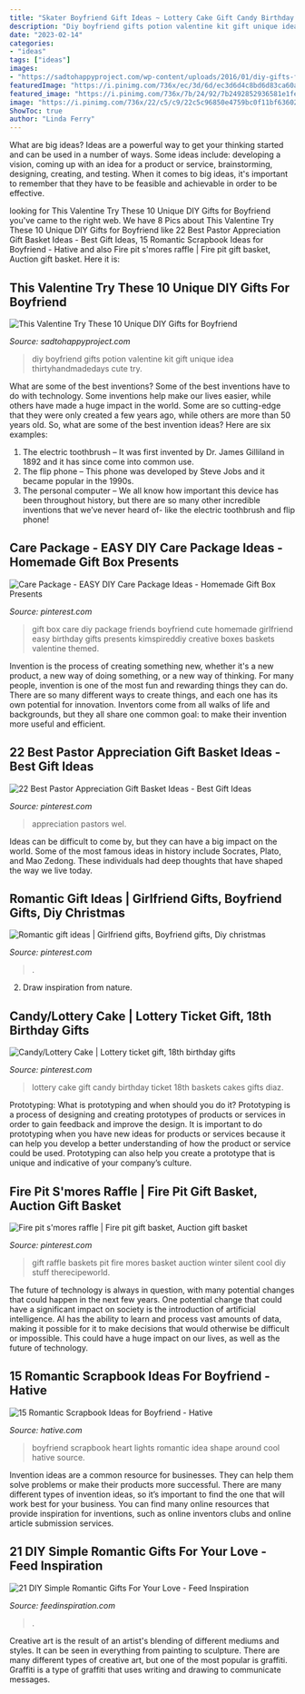 ```yaml
---
title: "Skater Boyfriend Gift Ideas ~ Lottery Cake Gift Candy Birthday Ticket 18th Baskets Cakes Gifts Diaz"
description: "Diy boyfriend gifts potion valentine kit gift unique idea thirtyhandmadedays cute try"
date: "2023-02-14"
categories:
- "ideas"
tags: ["ideas"]
images:
- "https://sadtohappyproject.com/wp-content/uploads/2016/01/diy-gifts-for-boyfriend-8.jpg"
featuredImage: "https://i.pinimg.com/736x/ec/3d/6d/ec3d6d4c8bd6d83ca60a67247b411a62--candy-cakes-gift-baskets.jpg"
featured_image: "https://i.pinimg.com/736x/7b/24/92/7b2492852936581e1fe56ff827e29e57--raffle-baskets-gift-baskets.jpg"
image: "https://i.pinimg.com/736x/22/c5/c9/22c5c96850e4759bc0f11bf6360226eb.jpg"
ShowToc: true
author: "Linda Ferry"
---
```



What are big ideas?
Ideas are a powerful way to get your thinking started and can be used in a number of ways. Some ideas include: developing a vision, coming up with an idea for a product or service, brainstorming, designing, creating, and testing. When it comes to big ideas, it's important to remember that they have to be feasible and achievable in order to be effective.

	

		
looking for This Valentine Try These 10 Unique DIY Gifts for Boyfriend you've came to the right web. We have 8 Pics about This Valentine Try These 10 Unique DIY Gifts for Boyfriend like 22 Best Pastor Appreciation Gift Basket Ideas - Best Gift Ideas, 15 Romantic Scrapbook Ideas for Boyfriend - Hative and also Fire pit s&#039;mores raffle | Fire pit gift basket, Auction gift basket. Here it is:
		
    
## This Valentine Try These 10 Unique DIY Gifts For Boyfriend

<img loading=lazy src="https://sadtohappyproject.com/wp-content/uploads/2016/01/diy-gifts-for-boyfriend-8.jpg" onerror="this.onerror=null;this.src='https://tse2.mm.bing.net/th?id=OIP.TEfm5pgpGo5rL7eIgBEPggHaLH&amp;pid=15.1';" alt="This Valentine Try These 10 Unique DIY Gifts for Boyfriend">

_Source: sadtohappyproject.com_

>diy boyfriend gifts potion valentine kit gift unique idea thirtyhandmadedays cute try. 

	

What are some of the best inventions?
Some of the best inventions have to do with technology. Some inventions help make our lives easier, while others have made a huge impact in the world. Some are so cutting-edge that they were only created a few years ago, while others are more than 50 years old. So, what are some of the best invention ideas? Here are six examples: 
1) The electric toothbrush – It was first invented by Dr. James Gilliland in 1892 and it has since come into common use.
2) The flip phone – This phone was developed by Steve Jobs and it became popular in the 1990s.
3) The personal computer – We all know how important this device has been throughout history, but there are so many other incredible inventions that we’ve never heard of- like the electric toothbrush and flip phone!

    
## Care Package - EASY DIY Care Package Ideas - Homemade Gift Box Presents

<img loading=lazy src="https://i.pinimg.com/736x/52/25/77/5225778ee3d4ba5cfa6a5fc6cbf8f292.jpg" onerror="this.onerror=null;this.src='https://tse1.mm.bing.net/th?id=OIP.6kI0vWn5H9dUEjh2948XGgHaNM&amp;pid=15.1';" alt="Care Package - EASY DIY Care Package Ideas - Homemade Gift Box Presents">

_Source: pinterest.com_

>gift box care diy package friends boyfriend cute homemade girlfriend easy birthday gifts presents kimspireddiy creative boxes baskets valentine themed. 

	

Invention is the process of creating something new, whether it's a new product, a new way of doing something, or a new way of thinking. For many people, invention is one of the most fun and rewarding things they can do. There are so many different ways to create things, and each one has its own potential for innovation. Inventors come from all walks of life and backgrounds, but they all share one common goal: to make their invention more useful and efficient.

    
## 22 Best Pastor Appreciation Gift Basket Ideas - Best Gift Ideas

<img loading=lazy src="https://i.pinimg.com/736x/15/5f/05/155f0515b3275eeb05e7cc1a4eadbeb9.jpg" onerror="this.onerror=null;this.src='https://tse2.mm.bing.net/th?id=OIP.tGFlhYAgPzrBPlbQveMEAgAAAA&amp;pid=15.1';" alt="22 Best Pastor Appreciation Gift Basket Ideas - Best Gift Ideas">

_Source: pinterest.com_

>appreciation pastors wel. 

	

Ideas can be difficult to come by, but they can have a big impact on the world. Some of the most famous ideas in history include Socrates, Plato, and Mao Zedong. These individuals had deep thoughts that have shaped the way we live today.

    
## Romantic Gift Ideas | Girlfriend Gifts, Boyfriend Gifts, Diy Christmas

<img loading=lazy src="https://i.pinimg.com/736x/22/c5/c9/22c5c96850e4759bc0f11bf6360226eb.jpg" onerror="this.onerror=null;this.src='https://tse3.mm.bing.net/th?id=OIP.V5UghlxxCt7qDnG6vYIttwHaJ4&amp;pid=15.1';" alt="Romantic gift ideas | Girlfriend gifts, Boyfriend gifts, Diy christmas">

_Source: pinterest.com_

>. 

	

2. Draw inspiration from nature.

    
## Candy/Lottery Cake | Lottery Ticket Gift, 18th Birthday Gifts

<img loading=lazy src="https://i.pinimg.com/736x/ec/3d/6d/ec3d6d4c8bd6d83ca60a67247b411a62--candy-cakes-gift-baskets.jpg" onerror="this.onerror=null;this.src='https://tse1.mm.bing.net/th?id=OIP.PS4OSyv33XT6NHQ7f4xtAAHaJ3&amp;pid=15.1';" alt="Candy/Lottery Cake | Lottery ticket gift, 18th birthday gifts">

_Source: pinterest.com_

>lottery cake gift candy birthday ticket 18th baskets cakes gifts diaz. 

	

Prototyping: What is prototyping and when should you do it?
Prototyping is a process of designing and creating prototypes of products or services in order to gain feedback and improve the design. It is important to do prototyping when you have new ideas for products or services because it can help you develop a better understanding of how the product or service could be used. Prototyping can also help you create a prototype that is unique and indicative of your company’s culture.

    
## Fire Pit S&#039;mores Raffle | Fire Pit Gift Basket, Auction Gift Basket

<img loading=lazy src="https://i.pinimg.com/736x/7b/24/92/7b2492852936581e1fe56ff827e29e57--raffle-baskets-gift-baskets.jpg" onerror="this.onerror=null;this.src='https://tse4.mm.bing.net/th?id=OIP.7AHBHE1k1Nr5Ekwjtt1UQQHaJ3&amp;pid=15.1';" alt="Fire pit s&#039;mores raffle | Fire pit gift basket, Auction gift basket">

_Source: pinterest.com_

>gift raffle baskets pit fire mores basket auction winter silent cool diy stuff therecipeworld. 

	

The future of technology is always in question, with many potential changes that could happen in the next few years. One potential change that could have a significant impact on society is the introduction of artificial intelligence. AI has the ability to learn and process vast amounts of data, making it possible for it to make decisions that would otherwise be difficult or impossible. This could have a huge impact on our lives, as well as the future of technology.

    
## 15 Romantic Scrapbook Ideas For Boyfriend - Hative

<img loading=lazy src="https://hative.com/wp-content/uploads/2014/06/scrapbook-ideas-for-boyfriend/4-scrapbook-ideas-for-boyfriend.jpg" onerror="this.onerror=null;this.src='https://tse1.mm.bing.net/th?id=OIP.dG64a9go7AdZRZwa_bpnJgHaHa&amp;pid=15.1';" alt="15 Romantic Scrapbook Ideas for Boyfriend - Hative">

_Source: hative.com_

>boyfriend scrapbook heart lights romantic idea shape around cool hative source. 

	

Invention ideas are a common resource for businesses. They can help them solve problems or make their products more successful. There are many different types of invention ideas, so it’s important to find the one that will work best for your business. You can find many online resources that provide inspiration for inventions, such as online inventors clubs and online article submission services.

    
## 21 DIY Simple Romantic Gifts For Your Love - Feed Inspiration

<img loading=lazy src="http://feedinspiration.com/wp-content/uploads/2017/01/Date-Night-Jar.jpg" onerror="this.onerror=null;this.src='https://tse3.mm.bing.net/th?id=OIP.k0yQ-kxNWDBf_IBgeBLWGgHaR7&amp;pid=15.1';" alt="21 DIY Simple Romantic Gifts For Your Love - Feed Inspiration">

_Source: feedinspiration.com_

>. 

	

Creative art is the result of an artist's blending of different mediums and styles. It can be seen in everything from painting to sculpture. There are many different types of creative art, but one of the most popular is graffiti. Graffiti is a type of graffiti that uses writing and drawing to communicate messages.

